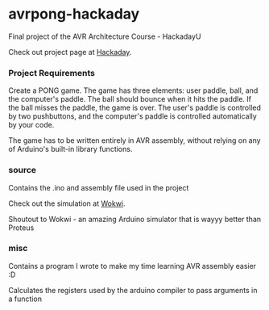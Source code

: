 # avrpong-hackaday
Final project of the AVR Architecture Course - HackadayU

Check out project page at [Hackaday](https://hackaday.io/project/177973-pong-in-avr).

### Project Requirements

Create a PONG game. The game has three elements: user paddle, ball, and the computer's paddle. The ball should bounce when it hits the paddle. If the ball misses the paddle, the game is over. The user's paddle is controlled by two pushbuttons, and the computer's paddle is controlled automatically by your code.

The game has to be written entirely in AVR assembly, without relying on any of Arduino's built-in library functions.

### source
Contains the .ino and assembly file used in the project

Check out the simulation at [Wokwi](https://wokwi.com/arduino/projects/291850570244817417).

Shoutout to Wokwi - an amazing Arduino simulator that is wayyy better than Proteus

### misc
Contains a program I wrote to make my time learning AVR assembly easier :D

Calculates the registers used by the arduino compiler to pass arguments in a function
